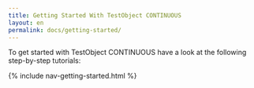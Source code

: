 ```yaml
---
title: Getting Started With TestObject CONTINUOUS
layout: en
permalink: docs/getting-started/
---
```


To get started with TestObject CONTINUOUS have a look at the following step-by-step tutorials:

{% include nav-getting-started.html %}
